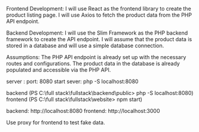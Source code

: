 Frontend Development:
I will use React as the frontend library to create the product listing page.
I will use Axios to fetch the product data from the PHP API endpoint.

Backend Development:
I will use the Slim Framework as the PHP backend framework to create the API endpoint.
I will assume that the product data is stored in a database and will use a simple database connection. 



Assumptions:
The PHP API endpoint is already set up with the necessary routes and configurations.
The product data in the database is already populated and accessible via the PHP API.


server : 
port: 8080
start sever:
php -S localhost:8080

backend
(PS C:\full stack\fullstack\backend\public> php -S localhost:8080)
frontend
(PS C:\full stack\fullstack\website> npm start)

backend: http://localhost:8080
frontend: http://localhost:3000

Use proxy for frontend to test fake data.